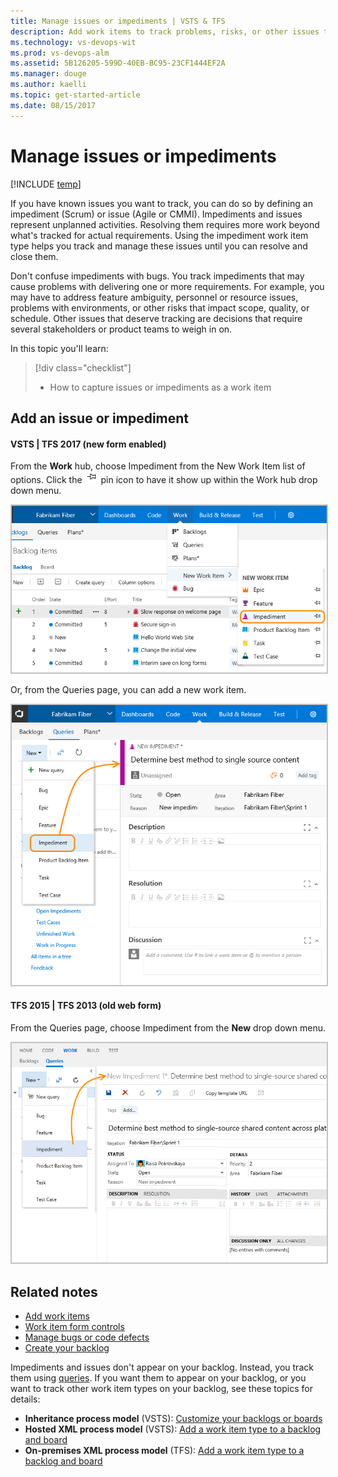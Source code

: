 ```yaml
---
title: Manage issues or impediments | VSTS & TFS
description: Add work items to track problems, risks, or other issues that may impeded your plans or schedule - Visual Studio Team Services (VSTS) and Team Foundation 
ms.technology: vs-devops-wit
ms.prod: vs-devops-alm
ms.assetid: 5B126205-599D-40EB-BC95-23CF1444EF2A
ms.manager: douge
ms.author: kaelli
ms.topic: get-started-article
ms.date: 08/15/2017
---
```


# Manage issues or impediments 

[!INCLUDE [temp](../_shared/version-vsts-tfs-all-versions.md)]

<a name="manage-impediments"></a>

If you have known issues you want to track, you can do so by defining an impediment (Scrum) or issue (Agile or CMMI). Impediments and issues represent unplanned activities. Resolving them requires more work beyond what's tracked for actual requirements. Using the impediment work item type helps you track and manage these issues until you can resolve and close them. 

Don't confuse impediments with bugs. You track impediments that may cause problems with delivering one or more requirements. For example, you may have to address feature ambiguity, personnel or resource issues, problems with environments, or other risks that impact scope, quality, or schedule. Other issues that deserve tracking are decisions that require several stakeholders or product teams to weigh in on.

In this topic you'll learn: 

> [!div class="checklist"]   
> * How to capture issues or impediments as a work item   
 
## Add an issue or impediment 


#### VSTS | TFS 2017 (new form enabled)

From the **Work** hub, choose Impediment from the New Work Item list of options. Click the ![pin icon](../_img/icons/pin-icon.png) pin icon to have it show up within the Work hub drop down menu. 

<img src="_img/cyb-new-work-item-impediment.png" alt="VSTS, TFS 2017 - Add an impediment" style="border: 2px solid #C3C3C3;" />  

Or, from the Queries page, you can add a new work item.  

<img src="_img/cyb-new-work-item-impediment-form.png" alt="Create a new impediment" style="border: 2px solid #C3C3C3;" />  


#### TFS 2015 | TFS 2013 (old web form) 

From the Queries page, choose Impediment from the **New** drop down menu.

<img src="_img/ALM_CB_CreateImpediments.png" alt="TFS 2015, TFS 2013 - Add an impediment" style="border: 2px solid #C3C3C3;" />  


## Related notes 
- [Add work items](add-work-items.md)
- [Work item form controls](../work-items/work-item-form-controls.md)
- [Manage bugs or code defects](manage-bugs.md)
- [Create your backlog](create-your-backlog.md) 

Impediments and issues don't appear on your backlog. Instead, you track them using [queries](../track/using-queries.md). If you want them to appear on your backlog, or you want to track other work item types on your backlog, see  these topics for details: 
- **Inheritance process model** (VSTS): [Customize your backlogs or boards](../customize/process/customize-process-backlogs-boards.md)
- **Hosted XML process model** (VSTS): [Add a work item type to a backlog and board](../customize/add-wits-to-backlogs-and-boards.md)
- **On-premises XML process model** (TFS): [Add a work item type to a backlog and board](../customize/add-wits-to-backlogs-and-boards.md)
